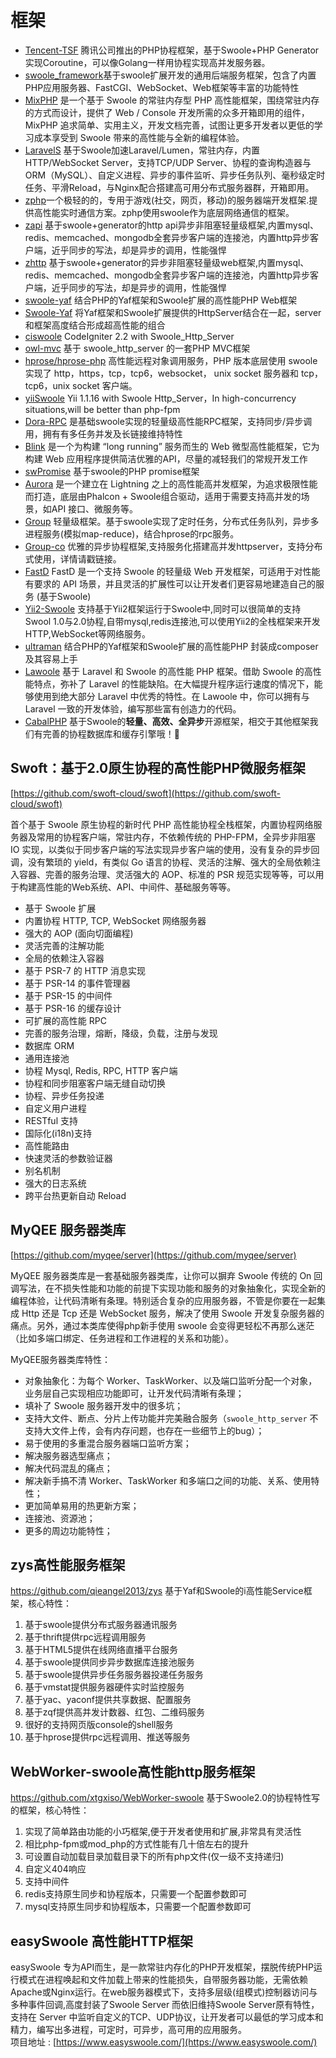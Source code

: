 # 框架

* [Tencent-TSF](https://github.com/tencent-php/tsf) 腾讯公司推出的PHP协程框架，基于Swoole+PHP Generator实现Coroutine，可以像Golang一样用协程实现高并发服务器。
* [swoole_framework](https://github.com/matyhtf/swoole_framework)基于swoole扩展开发的通用后端服务框架，包含了内置PHP应用服务器、FastCGI、WebSocket、Web框架等丰富的功能特性
* [MixPHP](http://www.mixphp.cn/) 是一个基于 Swoole 的常驻内存型 PHP 高性能框架，围绕常驻内存的方式而设计，提供了 Web / Console 开发所需的众多开箱即用的组件，MixPHP 追求简单、实用主义，开发文档完善，试图让更多开发者以更低的学习成本享受到 Swoole 带来的高性能与全新的编程体验。
* [LaravelS](https://github.com/hhxsv5/laravel-s) 基于Swoole加速Laravel/Lumen，常驻内存，内置HTTP/WebSocket Server，支持TCP/UDP Server、协程的查询构造器与ORM（MySQL）、自定义进程、异步的事件监听、异步任务队列、毫秒级定时任务、平滑Reload，与Nginx配合搭建高可用分布式服务器群，开箱即用。
* [zphp](https://github.com/shenzhe/zphp)一个极轻的的，专用于游戏(社交，网页，移动)的服务器端开发框架.提供高性能实时通信方案。zphp使用swoole作为底层网络通信的框架。
* [zapi](https://github.com/keaixiaou/zapi) 基于swoole+generator的http api异步非阻塞轻量级框架,内置mysql、redis、memcached、mongodb全套异步客户端的连接池，内置http异步客户端，近乎同步的写法，却是异步的调用，性能强悍
* [zhttp](https://github.com/keaixiaou/zhttp) 基于swoole+generator的异步非阻塞轻量级web框架,内置mysql、redis、memcached、mongodb全套异步客户端的连接池，内置http异步客户端，近乎同步的写法，却是异步的调用，性能强悍
* [swoole-yaf](https://github.com/LinkedDestiny/swoole-yaf) 结合PHP的Yaf框架和Swoole扩展的高性能PHP Web框架
* [Swoole-Yaf](https://github.com/wenjun1055/swoole-yaf) 将Yaf框架和Swoole扩展提供的HttpServer结合在一起，server和框架高度结合形成超高性能的组合
* [ciswoole](https://github.com/smalleyes/ciswoole) CodeIgniter 2.2 with Swoole_Http_Server
* [owl-mvc](https://github.com/yeaha/owl-mvc) 基于 swoole_http_server 的一套PHP  MVC框架
* [hprose/hprose-php](https://github.com/hprose/hprose-php) 高性能远程对象调用服务，PHP 版本底层使用 swoole 实现了 http，https，tcp，tcp6，websocket， unix socket 服务器和 tcp，tcp6，unix socket 客户端。
* [yiiSwoole](https://github.com/kcloze/yiiSwoole) Yii 1.1.16 with Swoole Http_Server，In high-concurrency situations,will be better than php-fpm
* [Dora-RPC](https://github.com/xcl3721/Dora-RPC) 是基础swoole实现的轻量级高性能RPC框架，支持同步/异步调用，拥有有多任务并发及长链接维持特性
* [Blink](https://github.com/bixuehujin/blink) 是一个为构建 “long running” 服务而生的 Web 微型高性能框架，它为构建 Web 应用程序提供简洁优雅的API，尽量的减轻我们的常规开发工作
* [swPromise](https://github.com/coooold/swPromise) 基于swoole的PHP promise框架
* [Aurora](https://github.com/zxz054321/aurora) 是一个建立在 Lightning 之上的高性能高并发框架，为追求极限性能而打造，底层由Phalcon + Swoole组合驱动，适用于需要支持高并发的场景，如API 接口、微服务等。
* [Group](https://github.com/fucongcong/Group) 轻量级框架。基于swoole实现了定时任务，分布式任务队列，异步多进程服务(模拟map-reduce)，结合hprose的rpc服务。
* [Group-co](https://github.com/fucongcong/Group-Co) 优雅的异步协程框架,支持服务化搭建高并发httpserver，支持分布式使用，详情请戳链接。
* [FastD](https://github.com/JanHuang/fastD) FastD 是一个支持 Swoole 的轻量级 Web 开发框架，可适用于对性能有要求的 API 场景，并且灵活的扩展性可以让开发者们更容易地建造自己的服务 (基于Swoole)
* [Yii2-Swoole](https://github.com/tsingsun/yii2-swoole) 支持基于Yii2框架运行于Swoole中,同时可以很简单的支持Swool 1.0与2.0协程,自带mysql,redis连接池,可以使用Yii2的全栈框架来开发HTTP,WebSocket等网络服务。
* [ultraman](https://github.com/zoooozz/ultraman) 结合PHP的Yaf框架和Swoole扩展的高性能PHP 封装成composer 及其容易上手
* [Lawoole](https://github.com/lawoole/lawoole) 基于 Laravel 和 Swoole 的高性能 PHP 框架。借助 Swoole 的高性能特点，弥补了 Laravel 的性能缺陷。在大幅提升程序运行速度的情况下，能够使用到绝大部分 Laravel 中优秀的特性。在 Lawoole 中，你可以拥有与 Laravel 一致的开发体验，编写那些富有创造力的代码。
* [CabalPHP](https://www.cabalphp.com/) 基于Swoole的**轻量、高效、全异步**开源框架，相交于其他框架我们有完善的协程数据库和缓存引擎哦！


Swoft：基于2.0原生协程的高性能PHP微服务框架
----
[https://github.com/swoft-cloud/swoft](https://github.com/swoft-cloud/swoft)

首个基于 Swoole 原生协程的新时代 PHP 高性能协程全栈框架，内置协程网络服务器及常用的协程客户端，常驻内存，不依赖传统的 PHP-FPM，全异步非阻塞 IO 实现，以类似于同步客户端的写法实现异步客户端的使用，没有复杂的异步回调，没有繁琐的 yield，有类似 Go 语言的协程、灵活的注解、强大的全局依赖注入容器、完善的服务治理、灵活强大的 AOP、标准的 PSR 规范实现等等，可以用于构建高性能的Web系统、API、中间件、基础服务等等。

- 基于 Swoole 扩展
- 内置协程 HTTP, TCP, WebSocket 网络服务器
- 强大的 AOP (面向切面编程)
- 灵活完善的注解功能
- 全局的依赖注入容器
- 基于 PSR-7 的 HTTP 消息实现
- 基于 PSR-14 的事件管理器
- 基于 PSR-15 的中间件
- 基于 PSR-16 的缓存设计
- 可扩展的高性能 RPC
- 完善的服务治理，熔断，降级，负载，注册与发现
- 数据库 ORM
- 通用连接池
- 协程 Mysql, Redis, RPC, HTTP 客户端
- 协程和同步阻塞客户端无缝自动切换
- 协程、异步任务投递
- 自定义用户进程
- RESTful 支持
- 国际化(i18n)支持
- 高性能路由
- 快速灵活的参数验证器
- 别名机制
- 强大的日志系统
- 跨平台热更新自动 Reload


MyQEE 服务器类库
-----

[https://github.com/myqee/server](https://github.com/myqee/server)

MyQEE 服务器类库是一套基础服务器类库，让你可以摒弃 Swoole 传统的 On 回调写法，在不损失性能和功能的前提下实现功能和服务的对象抽象化，实现全新的编程体验，让代码清晰有条理。特别适合复杂的应用服务器，不管是你要在一起集成 Http 还是 Tcp 还是 WebSocket 服务，解决了使用 Swoole 开发复杂服务器的痛点。另外，通过本类库使得php新手使用 swoole 会变得更轻松不再那么迷茫（比如多端口绑定、任务进程和工作进程的关系和功能）。

MyQEE服务器类库特性：

* 对象抽象化：为每个 Worker、TaskWorker、以及端口监听分配一个对象，业务层自己实现相应功能即可，让开发代码清晰有条理；
* 填补了 Swoole 服务器开发中的很多坑；
* 支持大文件、断点、分片上传功能并完美融合服务（`swoole_http_server` 不支持大文件上传，会有内存问题，也存在一些细节上的bug）；
* 易于使用的多重混合服务器端口监听方案；
* 解决服务器选型痛点；
* 解决代码混乱的痛点；
* 解决新手搞不清 Worker、TaskWorker 和多端口之间的功能、关系、使用特性；
* 更加简单易用的热更新方案；
* 连接池、资源池；
* 更多的周边功能特性；




zys高性能服务框架
-----
<https://github.com/qieangel2013/zys> 基于Yaf和Swoole的i高性能Service框架，核心特性：

1. 基于swoole提供分布式服务器通讯服务
2. 基于thrift提供rpc远程调用服务
3. 基于HTML5提供在线网络直播平台服务
4. 基于swoole提供同步异步数据库连接池服务
5. 基于swoole提供异步任务服务器投递任务服务
6. 基于vmstat提供服务器硬件实时监控服务
7. 基于yac、yaconf提供共享数据、配置服务
8. 基于zqf提供高并发计数器、红包、二维码服务
9. 很好的支持网页版console的shell服务
10. 基于hprose提供rpc远程调用、推送等服务

WebWorker-swoole高性能http服务框架
-----
<https://github.com/xtgxiso/WebWorker-swoole> 基于Swoole2.0的协程特性写的框架，核心特性：

1. 实现了简单路由功能的小巧框架,便于开发者使用和扩展,非常具有灵活性
2. 相比php-fpm或mod_php的方式性能有几十倍左右的提升
3. 可设置自动加载目录加载目录下的所有php文件(仅一级不支持递归)
4. 自定义404响应
5. 支持中间件
6. redis支持原生同步和协程版本，只需要一个配置参数即可
7. mysql支持原生同步和协程版本，只需要一个配置参数即可

easySwoole 高性能HTTP框架
-----
easySwoole 专为API而生，是一款常驻内存化的PHP开发框架，摆脱传统PHP运行模式在进程唤起和文件加载上带来的性能损失，自带服务器功能，无需依赖Apache或Nginx运行。在web服务器模式下，支持多层级(组模式)控制器访问与多种事件回调,高度封装了Swoole Server 而依旧维持Swoole Server原有特性，支持在 Server 中监听自定义的TCP、UDP协议，让开发者可以最低的学习成本和精力，编写出多进程，可定时，可异步，高可用的应用服务。  
项目地址 : [https://www.easyswoole.com/](https://www.easyswoole.com/)